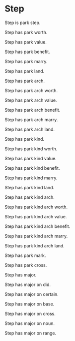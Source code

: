 # Step

Step is park step.

Step has park worth.

Step has park value.

Step has park benefit.

Step has park marry.

Step has park land.

Step has park arch.

Step has park arch worth.

Step has park arch value.

Step has park arch benefit.

Step has park arch marry.

Step has park arch land.

Step has park kind.

Step has park kind worth.

Step has park kind value.

Step has park kind benefit.

Step has park kind marry.

Step has park kind land.

Step has park kind arch.

Step has park kind arch worth.

Step has park kind arch value.

Step has park kind arch benefit.

Step has park kind arch marry.

Step has park kind arch land.

Step has park mark.

Step has park cross.

Step has major.

Step has major on did. 

Step has major on certain.

Step has major on base.

Step has major on cross.

Step has major on noun.

Step has major on range.